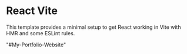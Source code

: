 # React Vite

This template provides a minimal setup to get React working in Vite with HMR and some ESLint rules.

"#My-Portfolio-Website"
